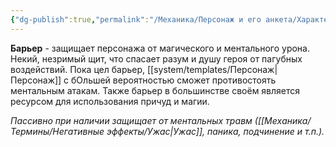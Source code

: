 ```yaml
---
{"dg-publish":true,"permalink":"/Механика/Персонаж и его анкета/Характеристики/Подробнее/Барьер/","noteIcon":"","created":"2025-08-21T13:47:47.788+03:00","updated":"2025-09-04T07:51:45.386+03:00"}
---
```




**Барьер** - защищает персонажа от магического и ментального урона. Некий, незримый щит, что спасает разум и душу героя от пагубных воздействий. Пока цел барьер, [[system/templates/Персонаж\|Персонаж]] с бОльшей вероятностью сможет противостоять ментальным атакам. Также барьер в большинстве своём является ресурсом для использования причуд и магии. 

*Пассивно при наличии защищает от ментальных травм ([[Механика/Термины/Негативные эффекты/Ужас\|Ужас]], паника, подчинение и т.п.).*